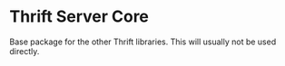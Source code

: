 # Thrift Server Core

Base package for the other Thrift libraries. This will usually not be used directly.